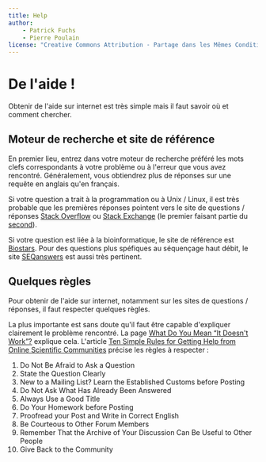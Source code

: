 ```yaml
---
title: Help
author:
    - Patrick Fuchs
    - Pierre Poulain
license: "Creative Commons Attribution - Partage dans les Mêmes Conditions 4.0"
---
```


# De l'aide !

Obtenir de l'aide sur internet est très simple mais il faut savoir où et comment chercher.

## Moteur de recherche et site de référence

En premier lieu, entrez dans votre moteur de recherche préféré les mots clefs correspondants à votre problème ou à l'erreur que vous avez rencontré. Généralement, vous obtiendrez plus de réponses sur une requête en anglais qu'en français.

Si votre question a trait à la programmation ou à Unix / Linux, il est très probable que les premières réponses pointent vers le site de questions / réponses [Stack Overflow](https://stackoverflow.com/) ou [Stack Exchange](https://stackexchange.com/) (le premier faisant partie du [second](https://stackexchange.com/sites)).

Si votre question est liée à la bioinformatique, le site de référence est [Biostars](https://www.biostars.org/).  Pour des questions plus spéfiques au séquençage haut débit, le site [SEQanswers](http://seqanswers.com/) est aussi très pertinent.

## Quelques règles

Pour obtenir de l'aide sur internet, notamment sur les sites de questions / réponses, il faut respecter quelques règles.

La plus importante est sans doute qu'il faut être capable d'expliquer clairement le problème rencontré. La page [What Do You Mean “It Doesn't Work”?](https://meta.stackexchange.com/questions/147616/what-do-you-mean-it-doesnt-work) explique cela. L'article [Ten Simple Rules for Getting Help from Online Scientific Communities](http://journals.plos.org/ploscompbiol/article?id=10.1371/journal.pcbi.1002202) précise les règles à respecter :

1. Do Not Be Afraid to Ask a Question
2. State the Question Clearly
3. New to a Mailing List? Learn the Established Customs before Posting
4. Do Not Ask What Has Already Been Answered
5. Always Use a Good Title
6. Do Your Homework before Posting
7. Proofread your Post and Write in Correct English
8. Be Courteous to Other Forum Members
9. Remember That the Archive of Your Discussion Can Be Useful to Other People
10. Give Back to the Community

